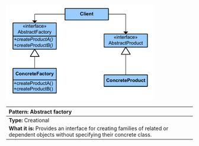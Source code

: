 ![diagram_abstract_factory.png](diagram_abstract_factory.png)

|**Pattern:** Abstract factory|
|:---|
|**Type:** Creational|
|**What it is:** Provides an interface for creating families of related or dependent objects without specifying their concrete class.|